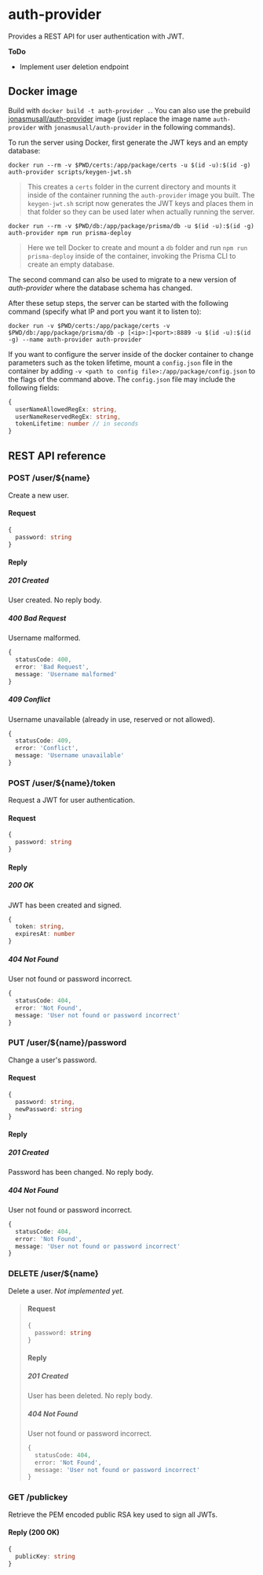 # auth-provider

Provides a REST API for user authentication with JWT.

**ToDo**
- Implement user deletion endpoint

## Docker image

Build with `docker build -t auth-provider .`. You can also use the prebuild [jonasmusall/auth-provider](https://hub.docker.com/r/jonasmusall/auth-provider) image (just replace the image name `auth-provider` with `jonasmusall/auth-provider` in the following commands).

To run the server using Docker, first generate the JWT keys and an empty database:

`docker run --rm -v $PWD/certs:/app/package/certs -u $(id -u):$(id -g) auth-provider scripts/keygen-jwt.sh`

> This creates a `certs` folder in the current directory and mounts it inside of the container running the `auth-provider` image you built. The `keygen-jwt.sh` script now generates the JWT keys and places them in that folder so they can be used later when actually running the server.

`docker run --rm -v $PWD/db:/app/package/prisma/db -u $(id -u):$(id -g) auth-provider npm run prisma-deploy`

> Here we tell Docker to create and mount a `db` folder and run `npm run prisma-deploy` inside of the container, invoking the Prisma CLI to create an empty database.

The second command can also be used to migrate to a new version of *auth-provider* where the database schema has changed.

After these setup steps, the server can be started with the following command (specify what IP and port you want it to listen to):

`docker run -v $PWD/certs:/app/package/certs -v $PWD/db:/app/package/prisma/db -p [<ip>:]<port>:8889 -u $(id -u):$(id -g) --name auth-provider auth-provider`

If you want to configure the server inside of the docker container to change parameters such as the token lifetime, mount a `config.json` file in the container by adding `-v <path to config file>:/app/package/config.json` to the flags of the command above. The `config.json` file may include the following fields:

```ts
{
  userNameAllowedRegEx: string,
  userNameReservedRegEx: string,
  tokenLifetime: number // in seconds
}
```

## REST API reference

### POST /user/${name}

Create a new user.

#### Request

```ts
{
  password: string
}
```

#### Reply

##### 201 Created

User created. No reply body.

##### 400 Bad Request

Username malformed. <!-- TODO: specify allowed format (RegEx?) -->

```ts
{
  statusCode: 400,
  error: 'Bad Request',
  message: 'Username malformed'
}
```

##### 409 Conflict

Username unavailable (already in use, reserved or not allowed).

```ts
{
  statusCode: 409,
  error: 'Conflict',
  message: 'Username unavailable'
}
```

### POST /user/${name}/token

Request a JWT for user authentication.

#### Request

```ts
{
  password: string
}
```

#### Reply

##### 200 OK

JWT has been created and signed.

```ts
{
  token: string,
  expiresAt: number
}
```

##### 404 Not Found

User not found or password incorrect.

```ts
{
  statusCode: 404,
  error: 'Not Found',
  message: 'User not found or password incorrect'
}
```

### PUT /user/${name}/password

Change a user's password.

#### Request

```ts
{
  password: string,
  newPassword: string
}
```

#### Reply

##### 201 Created

Password has been changed. No reply body.

##### 404 Not Found

User not found or password incorrect.

```ts
{
  statusCode: 404,
  error: 'Not Found',
  message: 'User not found or password incorrect'
}
```

### DELETE /user/${name}

Delete a user. *Not implemented yet.*

> #### Request
>
> ```ts
> {
>   password: string
> }
> ```
> 
> #### Reply
> 
> ##### 201 Created
> 
> User has been deleted. No reply body.
> 
> ##### 404 Not Found
> 
> User not found or password incorrect.
> 
> ```ts
> {
>   statusCode: 404,
>   error: 'Not Found',
>   message: 'User not found or password incorrect'
> }
> ```

### GET /publickey

Retrieve the PEM encoded public RSA key used to sign all JWTs.

#### Reply (200 OK)

```ts
{
  publicKey: string
}
```
